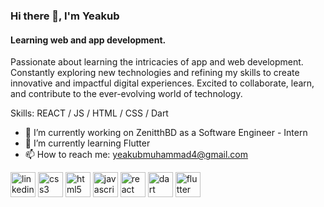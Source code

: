 ### Hi there 👋, I'm Yeakub
#### Learning web and app development.
Passionate about learning the intricacies of app and web development. Constantly exploring new technologies and refining my skills to create innovative and impactful digital experiences. Excited to collaborate, learn, and contribute to the ever-evolving world of technology.

Skills: REACT / JS / HTML / CSS / Dart

- 🔭 I’m currently working on ZenitthBD as a Software Engineer - Intern 
- 🌱 I’m currently learning Flutter 
- 📫 How to reach me: yeakubmuhammad4@gmail.com 


[<img src='https://cdn.jsdelivr.net/npm/simple-icons@3.0.1/icons/linkedin.svg' alt='linkedin' height='40'>](https://www.linkedin.com/in/md-yeakub-427758246/)  [<img src='https://cdn.jsdelivr.net/npm/simple-icons@3.0.1/icons/css3.svg' alt='css3' height='40'>](https://upload.wikimedia.org/wikipedia/commons/thumb/d/d5/CSS3_logo_and_wordmark.svg/1452px-CSS3_logo_and_wordmark.svg.png)  [<img src='https://cdn.jsdelivr.net/npm/simple-icons@3.0.1/icons/html5.svg' alt='html5' height='40'>](https://seeklogo.com/images/H/html5-without-wordmark-color-logo-14D252D878-seeklogo.com.png)  [<img src='https://cdn.jsdelivr.net/npm/simple-icons@3.0.1/icons/javascript.svg' alt='javascript' height='40'>](https://upload.wikimedia.org/wikipedia/commons/6/6a/JavaScript-logo.png)  [<img src='https://cdn.jsdelivr.net/npm/simple-icons@3.0.1/icons/react.svg' alt='react' height='40'>](https://upload.wikimedia.org/wikipedia/commons/thumb/a/a7/React-icon.svg/2300px-React-icon.svg.png)  [<img src='https://cdn.jsdelivr.net/npm/simple-icons@3.0.1/icons/dart.svg' alt='dart' height='40'>](https://www.google.com/url?sa=i&url=https%3A%2F%2Fdart.dev%2F&psig=AOvVaw2utTravSAz-w-I8PEJTjQN&ust=1714036142170000&source=images&cd=vfe&opi=89978449&ved=0CBIQjRxqFwoTCJjyrMDA2oUDFQAAAAAdAAAAABAE)  [<img src='https://cdn.jsdelivr.net/npm/simple-icons@3.0.1/icons/flutter.svg' alt='flutter' height='40'>](https://storage.googleapis.com/cms-storage-bucket/c823e53b3a1a7b0d36a9.png)  

